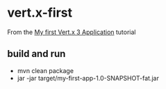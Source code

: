 # vert.x-first
From the [My first Vert.x 3 Application](http://vertx.io/blog/my-first-vert-x-3-application/) tutorial

## build and run
- mvn clean package
- jar -jar target/my-first-app-1.0-SNAPSHOT-fat.jar

